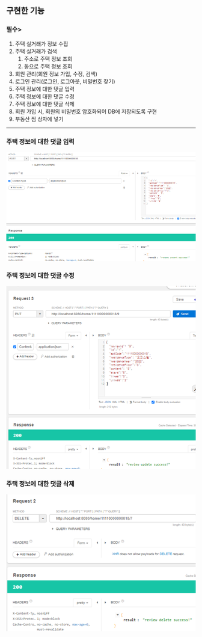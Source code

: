 ## 구현한 기능

### 필수>

1. 주택 실거래가 정보 수집
2. 주택 실거래가 검색
    1. 주소로 주택 정보 조회
    2. 동으로 주택 정보 조회
3. 회원 관리(회원 정보 가입, 수정, 검색)
4. 로그인 관리(로그인, 로그아웃, 비밀번호 찾기)
5. 주택 정보에 대한 댓글 입력
6. 주택 정보에 대한 댓글 수정
7. 주택 정보에 대한 댓글 삭제
8. 회원 가입 시, 회원의 비밀번호 암호화되어 DB에 저장되도록 구현
9. 부동산 찜 상자에 넣기

---

### 주택 정보에 대한 댓글 입력
![](/img/1.png)

### 주택 정보에 대한 댓글 수정
![](/img/3.png)


### 주택 정보에 대한 댓글 삭제
![](/img/2.png)

